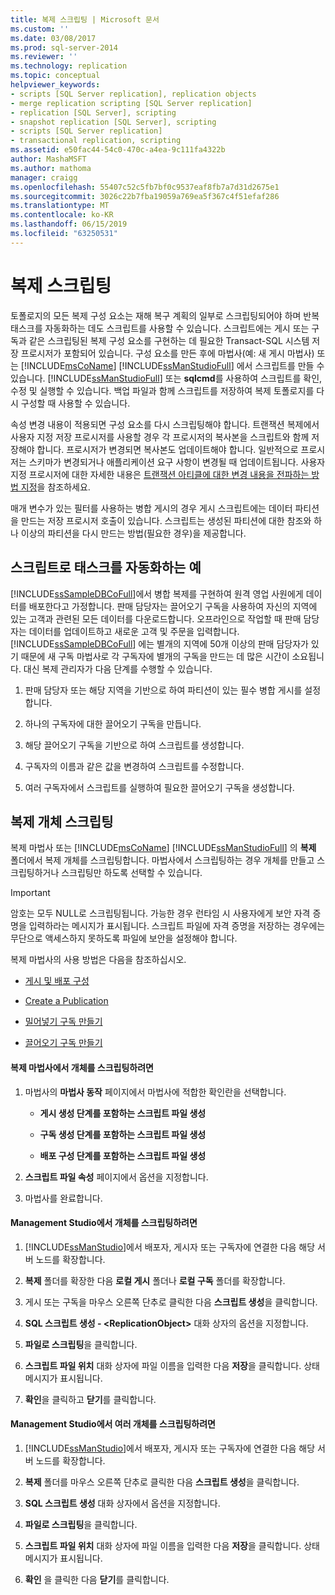 ```yaml
---
title: 복제 스크립팅 | Microsoft 문서
ms.custom: ''
ms.date: 03/08/2017
ms.prod: sql-server-2014
ms.reviewer: ''
ms.technology: replication
ms.topic: conceptual
helpviewer_keywords:
- scripts [SQL Server replication], replication objects
- merge replication scripting [SQL Server replication]
- replication [SQL Server], scripting
- snapshot replication [SQL Server], scripting
- scripts [SQL Server replication]
- transactional replication, scripting
ms.assetid: e50fac44-54c0-470c-a4ea-9c111fa4322b
author: MashaMSFT
ms.author: mathoma
manager: craigg
ms.openlocfilehash: 55407c52c5fb7bf0c9537eaf8fb7a7d31d2675e1
ms.sourcegitcommit: 3026c22b7fba19059a769ea5f367c4f51efaf286
ms.translationtype: MT
ms.contentlocale: ko-KR
ms.lasthandoff: 06/15/2019
ms.locfileid: "63250531"
---
```

# <a name="scripting-replication"></a>복제 스크립팅
  토폴로지의 모든 복제 구성 요소는 재해 복구 계획의 일부로 스크립팅되어야 하며 반복 태스크를 자동화하는 데도 스크립트를 사용할 수 있습니다. 스크립트에는 게시 또는 구독과 같은 스크립팅된 복제 구성 요소를 구현하는 데 필요한 Transact-SQL 시스템 저장 프로시저가 포함되어 있습니다. 구성 요소를 만든 후에 마법사(예: 새 게시 마법사) 또는 [!INCLUDE[msCoName](../../includes/msconame-md.md)] [!INCLUDE[ssManStudioFull](../../includes/ssmanstudiofull-md.md)] 에서 스크립트를 만들 수 있습니다. [!INCLUDE[ssManStudioFull](../../includes/ssmanstudiofull-md.md)] 또는 **sqlcmd**를 사용하여 스크립트를 확인, 수정 및 실행할 수 있습니다. 백업 파일과 함께 스크립트를 저장하여 복제 토폴로지를 다시 구성할 때 사용할 수 있습니다.  
  
 속성 변경 내용이 적용되면 구성 요소를 다시 스크립팅해야 합니다. 트랜잭션 복제에서 사용자 지정 저장 프로시저를 사용할 경우 각 프로시저의 복사본을 스크립트와 함께 저장해야 합니다. 프로시저가 변경되면 복사본도 업데이트해야 합니다. 일반적으로 프로시저는 스키마가 변경되거나 애플리케이션 요구 사항이 변경될 때 업데이트됩니다. 사용자 지정 프로시저에 대한 자세한 내용은 [트랜잭션 아티클에 대한 변경 내용을 전파하는 방법 지정](transactional/transactional-articles-specify-how-changes-are-propagated.md)을 참조하세요.  
  
 매개 변수가 있는 필터를 사용하는 병합 게시의 경우 게시 스크립트에는 데이터 파티션을 만드는 저장 프로시저 호출이 있습니다. 스크립트는 생성된 파티션에 대한 참조와 하나 이상의 파티션을 다시 만드는 방법(필요한 경우)을 제공합니다.  
  
## <a name="example-of-automating-a-task-with-scripts"></a>스크립트로 태스크를 자동화하는 예  
 [!INCLUDE[ssSampleDBCoFull](../../includes/sssampledbcofull-md.md)]에서 병합 복제를 구현하여 원격 영업 사원에게 데이터를 배포한다고 가정합니다. 판매 담당자는 끌어오기 구독을 사용하여 자신의 지역에 있는 고객과 관련된 모든 데이터를 다운로드합니다. 오프라인으로 작업할 때 판매 담당자는 데이터를 업데이트하고 새로운 고객 및 주문을 입력합니다. [!INCLUDE[ssSampleDBCoFull](../../includes/sssampledbcofull-md.md)] 에는 별개의 지역에 50개 이상의 판매 담당자가 있기 때문에 새 구독 마법사로 각 구독자에 별개의 구독을 만드는 데 많은 시간이 소요됩니다. 대신 복제 관리자가 다음 단계를 수행할 수 있습니다.  
  
1.  판매 담당자 또는 해당 지역을 기반으로 하여 파티션이 있는 필수 병합 게시를 설정합니다.  
  
2.  하나의 구독자에 대한 끌어오기 구독을 만듭니다.  
  
3.  해당 끌어오기 구독을 기반으로 하여 스크립트를 생성합니다.  
  
4.  구독자의 이름과 같은 값을 변경하여 스크립트를 수정합니다.  
  
5.  여러 구독자에서 스크립트를 실행하여 필요한 끌어오기 구독을 생성합니다.  
  
## <a name="script-replication-objects"></a>복제 개체 스크립팅  
 복제 마법사 또는 [!INCLUDE[msCoName](../../includes/msconame-md.md)] [!INCLUDE[ssManStudioFull](../../includes/ssmanstudiofull-md.md)] 의 **복제** 폴더에서 복제 개체를 스크립팅합니다. 마법사에서 스크립팅하는 경우 개체를 만들고 스크립팅하거나 스크립팅만 하도록 선택할 수 있습니다.  
  
> [!IMPORTANT]  
>  암호는 모두 NULL로 스크립팅됩니다. 가능한 경우 런타임 시 사용자에게 보안 자격 증명을 입력하라는 메시지가 표시됩니다. 스크립트 파일에 자격 증명을 저장하는 경우에는 무단으로 액세스하지 못하도록 파일에 보안을 설정해야 합니다.  
  
 복제 마법사의 사용 방법은 다음을 참조하십시오.  
  
-   [게시 및 배포 구성](configure-publishing-and-distribution.md)  
  
-   [Create a Publication](publish/create-a-publication.md)  
  
-   [밀어넣기 구독 만들기](create-a-push-subscription.md)  
  
-   [끌어오기 구독 만들기](create-a-pull-subscription.md)  
  
#### <a name="to-script-an-object-from-a-replication-wizard"></a>복제 마법사에서 개체를 스크립팅하려면  
  
1.  마법사의 **마법사 동작** 페이지에서 마법사에 적합한 확인란을 선택합니다.  
  
    -   **게시 생성 단계를 포함하는 스크립트 파일 생성**  
  
    -   **구독 생성 단계를 포함하는 스크립트 파일 생성**  
  
    -   **배포 구성 단계를 포함하는 스크립트 파일 생성**  
  
2.  **스크립트 파일 속성** 페이지에서 옵션을 지정합니다.  
  
3.  마법사를 완료합니다.  
  
#### <a name="to-script-an-object-from-management-studio"></a>Management Studio에서 개체를 스크립팅하려면  
  
1.  [!INCLUDE[ssManStudio](../../includes/ssmanstudio-md.md)]에서 배포자, 게시자 또는 구독자에 연결한 다음 해당 서버 노드를 확장합니다.  
  
2.  **복제** 폴더를 확장한 다음 **로컬 게시** 폴더나 **로컬 구독** 폴더를 확장합니다.  
  
3.  게시 또는 구독을 마우스 오른쪽 단추로 클릭한 다음 **스크립트 생성**을 클릭합니다.  
  
4.  **SQL 스크립트 생성 - \<ReplicationObject>** 대화 상자의 옵션을 지정합니다.  
  
5.  **파일로 스크립팅**을 클릭합니다.  
  
6.  **스크립트 파일 위치** 대화 상자에 파일 이름을 입력한 다음 **저장**을 클릭합니다. 상태 메시지가 표시됩니다.  
  
7.  **확인**을 클릭하고 **닫기**를 클릭합니다.  
  
#### <a name="to-script-multiple-objects-from-management-studio"></a>Management Studio에서 여러 개체를 스크립팅하려면  
  
1.  [!INCLUDE[ssManStudio](../../includes/ssmanstudio-md.md)]에서 배포자, 게시자 또는 구독자에 연결한 다음 해당 서버 노드를 확장합니다.  
  
2.  **복제** 폴더를 마우스 오른쪽 단추로 클릭한 다음 **스크립트 생성**을 클릭합니다.  
  
3.  **SQL 스크립트 생성** 대화 상자에서 옵션을 지정합니다.  
  
4.  **파일로 스크립팅**을 클릭합니다.  
  
5.  **스크립트 파일 위치** 대화 상자에 파일 이름을 입력한 다음 **저장**을 클릭합니다. 상태 메시지가 표시됩니다.  
  
6.  **확인** 을 클릭한 다음 **닫기**를 클릭합니다.  
  
  
